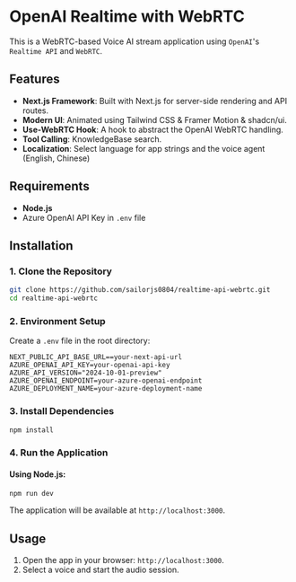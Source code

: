 # OpenAI Realtime with WebRTC
This is a WebRTC-based Voice AI stream application using `OpenAI`'s `Realtime API` and `WebRTC`.

## Features
- **Next.js Framework**: Built with Next.js for server-side rendering and API routes.
- **Modern UI**: Animated using Tailwind CSS & Framer Motion & shadcn/ui.
- **Use-WebRTC Hook**: A hook to abstract the OpenAI WebRTC handling.
- **Tool Calling**: KnowledgeBase search.
- **Localization**: Select language for app strings and the voice agent (English, Chinese)

  
## Requirements
- **Node.js**
- Azure OpenAI API Key in `.env` file

## Installation

### 1. Clone the Repository
```bash
git clone https://github.com/sailorjs0804/realtime-api-webrtc.git
cd realtime-api-webrtc
```

### 2. Environment Setup
Create a `.env` file in the root directory:
```env
NEXT_PUBLIC_API_BASE_URL==your-next-api-url
AZURE_OPENAI_API_KEY=your-openai-api-key
AZURE_API_VERSION="2024-10-01-preview"
AZURE_OPENAI_ENDPOINT=your-azure-openai-endpoint
AZURE_DEPLOYMENT_NAME=your-azure-deployment-name
```

### 3. Install Dependencies
```bash
npm install
```

### 4. Run the Application

#### Using Node.js:
```bash
npm run dev
```

The application will be available at `http://localhost:3000`.

## Usage
1. Open the app in your browser: `http://localhost:3000`.
2. Select a voice and start the audio session.
